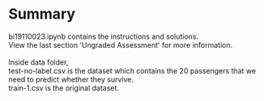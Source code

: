# Summary
<p>
bi19110023.ipynb contains the instructions and solutions.<br>
View the last section 'Ungraded Assessment' for more information.<br><br>
Inside data folder, <br>
test-no-label.csv is the dataset which contains the 20 passengers that we need to predict whether they survive. <br>
train-1.csv is the original dataset. <br>
</p>
